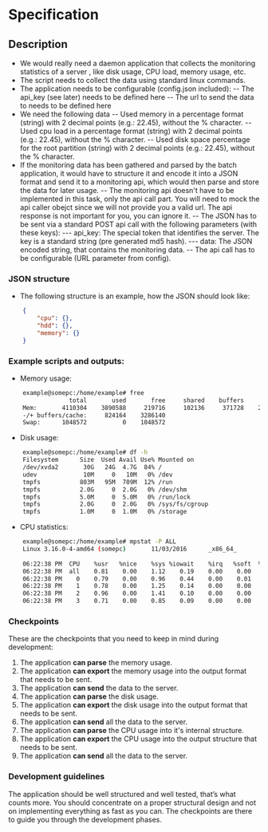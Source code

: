 # Specification
## Description
 - We would really need a daemon application that collects the monitoring statistics of a server , like disk usage, CPU load, memory usage, etc.
 - The script needs to collect the data using standard linux commands.
 - The application needs to be configurable (config.json included):
 -- The api_key (see later) needs to be defined here
 -- The url to send the data to needs to be defined here
 - We need the following data
 -- Used memory in a percentage format  (string) with 2 decimal points (e.g.: 22.45), without the % character.
 -- Used cpu load in a percentage format  (string) with 2 decimal points (e.g.: 22.45), without the % character.
 -- Used disk space percentage for the root partition (string) with 2 decimal points (e.g.: 22.45), without the % character.
 - If the monitoring data has been gathered and parsed by the batch application, it would have to structure it and encode it into a JSON format and send it to a monitoring api, which would then parse and store the data for later usage.
 -- The monitoring api doesn't have to be implemented in this task, only the api call part. You will need to mock the api caller obejct since we will not provide you a valid url. The api response is not important for you, you can ignore it.
 -- The JSON has to be sent via a standard POST api call with the following parameters (with these keys):
 --- api_key: The special token that identifies the server. The key is a standard string (pre generated md5 hash).
 --- data: The JSON encoded string, that contains the monitoring data.
 -- The api call has to be configurable (URL parameter from config).

 
        
### JSON structure
 - The following structure is an example, how the JSON should look like:
```json
    {
    	"cpu": {},
    	"hdd": {},
    	"memory": {}
    }
```
 
### Example scripts and outputs:
 - Memory usage:
```sh
    example@somepc:/home/example# free
                 total       used       free     shared    buffers     cached
    Mem:       4110304    3890588     219716     102136     371728    2694696
    -/+ buffers/cache:     824164    3286140
    Swap:      1048572          0    1048572
```

- Disk usage:
```sh
    example@somepc:/home/example# df -h
    Filesystem      Size  Used Avail Use% Mounted on
    /dev/xvda2       30G   24G  4.7G  84% /
    udev             10M     0   10M   0% /dev
    tmpfs           803M   95M  709M  12% /run
    tmpfs           2.0G     0  2.0G   0% /dev/shm
    tmpfs           5.0M     0  5.0M   0% /run/lock
    tmpfs           2.0G     0  2.0G   0% /sys/fs/cgroup
    tmpfs           1.0M     0  1.0M   0% /storage
```
- CPU statistics:

```sh
    example@somepc:/home/example# mpstat -P ALL
    Linux 3.16.0-4-amd64 (somepc)       11/03/2016      _x86_64_        (4 CPU)
     
    06:22:38 PM  CPU    %usr   %nice    %sys %iowait    %irq   %soft  %steal  %guest  %gnice   %idle
    06:22:38 PM  all    0.81    0.00    1.12    0.19    0.00    0.00    0.01    0.00    0.00   97.86
    06:22:38 PM    0    0.79    0.00    0.96    0.44    0.00    0.01    0.03    0.00    0.00   97.76
    06:22:38 PM    1    0.78    0.00    1.25    0.14    0.00    0.00    0.01    0.00    0.00   97.82
    06:22:38 PM    2    0.96    0.00    1.41    0.10    0.00    0.00    0.01    0.00    0.00   97.52
    06:22:38 PM    3    0.71    0.00    0.85    0.09    0.00    0.00    0.01    0.00    0.00   98.34
```

### Checkpoints
 These are the checkpoints that you need to keep in mind during development:
 1. The application **can parse** the memory usage.
 2. The application **can export** the memory usage into the output format that needs to be sent.
 3. The application **can send** the data to the server.
 4. The application **can parse** the disk usage.
 5. The application **can export** the disk usage into the output format that needs to be sent.
 6. The application **can send** all the data to the server. 
 7. The application **can parse** the CPU usage into it's internal structure.
 8. The application **can export** the CPU usage into the output structure that needs to be sent.
 9. The application **can send** all the data to the server.

 
### Development guidelines
The application should be well structured and well tested, that’s what counts more. 
You should concentrate on a proper structural design and not on implementing everything as fast as you can.
The checkpoints are there to guide you through the development phases. 
